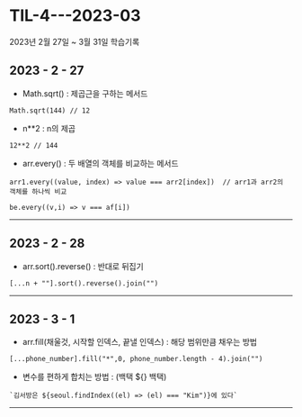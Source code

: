# TIL-4---2023-03
2023년 2월 27일 ~ 3월 31일 학습기록

## 2023 - 2 - 27

- Math.sqrt() : 제곱근을 구하는 메서드
```
Math.sqrt(144) // 12
```

- n**2 : n의 제곱
```
12**2 // 144
```


- arr.every() : 두 배열의 객체를 비교하는 메서드

```
arr1.every((value, index) => value === arr2[index])  // arr1과 arr2의 객체를 하나씩 비교

be.every((v,i) => v === af[i])
```

-----------------


## 2023 - 2 - 28

- arr.sort().reverse() : 반대로 뒤집기


```
[...n + ""].sort().reverse().join("")
```

--------------------------------




## 2023 - 3 - 1




- arr.fill(채울것, 시작할 인덱스, 끝낼 인덱스) : 해당 범위만큼 채우는 방법


```
[...phone_number].fill("*",0, phone_number.length - 4).join("")
```




- 변수를 편하게 합치는 방법 : (백택 ${} 백택)


```
`김서방은 ${seoul.findIndex((el) => (el) === "Kim")}에 있다`
```




-----------------